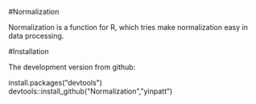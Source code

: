 #Normalization

Normalization is a function for R, which tries make normalization easy in data processing. 


#Installation

The development version from github:

install.packages("devtools")
devtools::install_github("Normalization","yinpatt")
